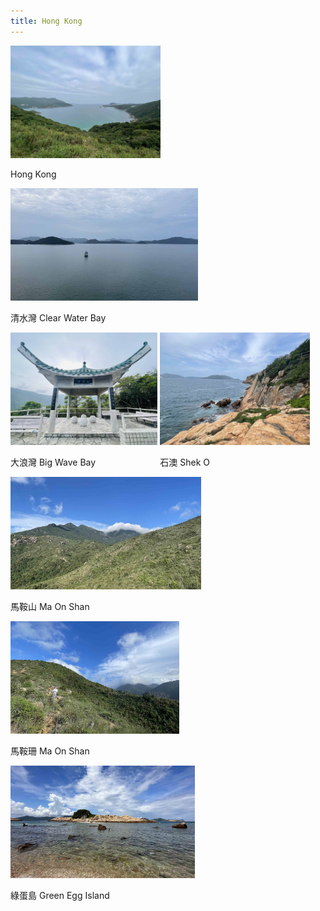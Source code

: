 ```yaml
---
title: Hong Kong
---
```



<div id="banner">
	<div class="inline-block" style="display:inline-block;"><a href="Clear_Water_Bay.jpg"><img src="Clear_Water_Bay.jpg" style="height: 180px;"></a><div><p>Hong Kong</p></div></div>
	<div class="inline-block" style="display:inline-block;"><a href="View_from_HKUST.jpg"><img src="View_from_HKUST.jpg" style="height: 180px;"></a><div><p>清水灣 Clear Water Bay</p></div></div>
	<div class="inline-block" style="display:inline-block;"><a href="Hong_Kong_1.jpg"><img src="Hong_Kong_1.jpg" style="height: 180px;"></a><div><p>大浪灣 Big Wave Bay</p></div></div>
	<div class="inline-block" style="display:inline-block;"><a href="Hong_Kong_2.jpg"><img src="Hong_Kong_2.jpg" style="height: 180px;"></a><div><p>石澳 Shek O</p></div></div>
	<div class="inline-block" style="display:inline-block;"><a href="Hong_Kong_3.jpg"><img src="Hong_Kong_3.jpg" style="height: 180px;"></a><div><p>馬鞍山 Ma On Shan</p></div></div>
	<div class="inline-block" style="display:inline-block;"><a href="Hong_Kong_4.jpg"><img src="Hong_Kong_4.jpg" style="height: 180px;"></a><div><p>馬鞍珊 Ma On Shan</p></div></div>
	<div class="inline-block" style="display:inline-block;"><a href="Hong_Kong_5.jpg"><img src="Hong_Kong_5.jpg" style="height: 180px;"></a><div><p>綠蛋島 Green Egg Island</p></div></div>
</div>


